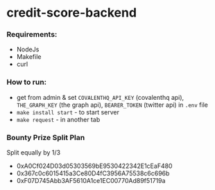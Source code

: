 # credit-score-backend

### Requirements:
- NodeJs
- Makefile
- curl

### How to run:
- get from admin & set `COVALENTHQ_API_KEY` (covalenthq api), `THE_GRAPH_KEY` (the graph api), `BEARER_TOKEN` (twitter api) in `.env` file 
- `make install start` - to start server
- `make request` - in another tab

### Bounty Prize Split Plan
Split equally by 1/3
- 0xA0Cf024D03d05303569bE9530422342E1cEaF480
- 0x367c0c6015415a3Ce80D4fC3956A75538c6c696b
- 0xF07D745Abb3AF5610A1ce1EC00770Ad89f51719a